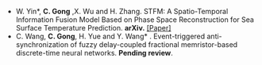 - W. Yin*, <strong>C. Gong</strong> ,X. Wu and H. Zhang. STFM: A Spatio-Temporal Information Fusion Model Based on Phase Space Reconstruction for Sea Surface Temperature Prediction. <strong>arXiv.</strong> [[Paper]](https://arxiv.org/abs/2504.16970)
- C. Wang, <strong>C. Gong</strong>, H. Yue and Y. Wang* . Event-triggered anti-synchronization of fuzzy delay-coupled fractional memristor-based discrete-time neural networks. <strong>Pending review</strong>.

